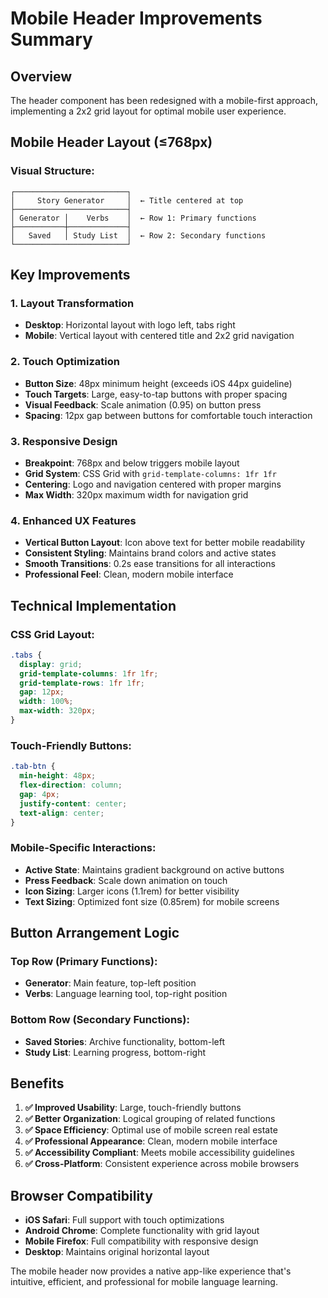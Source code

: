 # Mobile Header Improvements Summary

## Overview
The header component has been redesigned with a mobile-first approach, implementing a 2x2 grid layout for optimal mobile user experience.

## Mobile Header Layout (≤768px)

### **Visual Structure:**
```
┌─────────────────────────┐
│     Story Generator     │  ← Title centered at top
├─────────────────────────┤
│ Generator │    Verbs    │  ← Row 1: Primary functions
├───────────┼─────────────┤
│   Saved   │ Study List  │  ← Row 2: Secondary functions
└─────────────────────────┘
```

## Key Improvements

### **1. Layout Transformation**
- **Desktop**: Horizontal layout with logo left, tabs right
- **Mobile**: Vertical layout with centered title and 2x2 grid navigation

### **2. Touch Optimization**
- **Button Size**: 48px minimum height (exceeds iOS 44px guideline)
- **Touch Targets**: Large, easy-to-tap buttons with proper spacing
- **Visual Feedback**: Scale animation (0.95) on button press
- **Spacing**: 12px gap between buttons for comfortable touch interaction

### **3. Responsive Design**
- **Breakpoint**: 768px and below triggers mobile layout
- **Grid System**: CSS Grid with `grid-template-columns: 1fr 1fr`
- **Centering**: Logo and navigation centered with proper margins
- **Max Width**: 320px maximum width for navigation grid

### **4. Enhanced UX Features**
- **Vertical Button Layout**: Icon above text for better mobile readability
- **Consistent Styling**: Maintains brand colors and active states
- **Smooth Transitions**: 0.2s ease transitions for all interactions
- **Professional Feel**: Clean, modern mobile interface

## Technical Implementation

### **CSS Grid Layout:**
```css
.tabs {
  display: grid;
  grid-template-columns: 1fr 1fr;
  grid-template-rows: 1fr 1fr;
  gap: 12px;
  width: 100%;
  max-width: 320px;
}
```

### **Touch-Friendly Buttons:**
```css
.tab-btn {
  min-height: 48px;
  flex-direction: column;
  gap: 4px;
  justify-content: center;
  text-align: center;
}
```

### **Mobile-Specific Interactions:**
- **Active State**: Maintains gradient background on active buttons
- **Press Feedback**: Scale down animation on touch
- **Icon Sizing**: Larger icons (1.1rem) for better visibility
- **Text Sizing**: Optimized font size (0.85rem) for mobile screens

## Button Arrangement Logic

### **Top Row (Primary Functions):**
- **Generator**: Main feature, top-left position
- **Verbs**: Language learning tool, top-right position

### **Bottom Row (Secondary Functions):**
- **Saved Stories**: Archive functionality, bottom-left
- **Study List**: Learning progress, bottom-right

## Benefits

1. **✅ Improved Usability**: Large, touch-friendly buttons
2. **✅ Better Organization**: Logical grouping of related functions
3. **✅ Space Efficiency**: Optimal use of mobile screen real estate
4. **✅ Professional Appearance**: Clean, modern mobile interface
5. **✅ Accessibility Compliant**: Meets mobile accessibility guidelines
6. **✅ Cross-Platform**: Consistent experience across mobile browsers

## Browser Compatibility
- **iOS Safari**: Full support with touch optimizations
- **Android Chrome**: Complete functionality with grid layout
- **Mobile Firefox**: Full compatibility with responsive design
- **Desktop**: Maintains original horizontal layout

The mobile header now provides a native app-like experience that's intuitive, efficient, and professional for mobile language learning.
